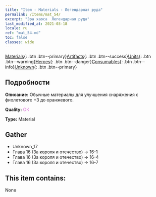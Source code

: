 ```yaml
---
title: "Item - Materials - Легендарная руда"
permalink: /Items/mat_54/
excerpt: "Эра хаоса  Легендарная руда"
last_modified_at: 2021-03-18
locale: ru
ref: "mat_54.md"
toc: false
classes: wide
---
```

 [Materials](/ru/Items/){: .btn .btn--primary}[Artifacts](/ru/Items/Artifacts/){: .btn .btn--success}[Units](/ru/Items/Units/){: .btn .btn--warning}[Heroes](/ru/Items/Heroes/){: .btn .btn--danger}[Consumables](/ru/Items/Consumables/){: .btn .btn--info}[Unknown](/ru/Items/Unknown/){: .btn .btn--primary}

## Подробности
 **Описание:** Обычные материалы для улучшения снаряжения c фиолетового +3 до оранжевого.

 **Quality:** <span style="color: #DA70D6">OK</span>

 **Type:** Material

## Gather

*    Unknown_17 
*    Глава 16 (За короля и отечество) -> 16-1 
*    Глава 16 (За короля и отечество) -> 16-4 
*    Глава 16 (За короля и отечество) -> 16-7 

## This item contains:

  None

